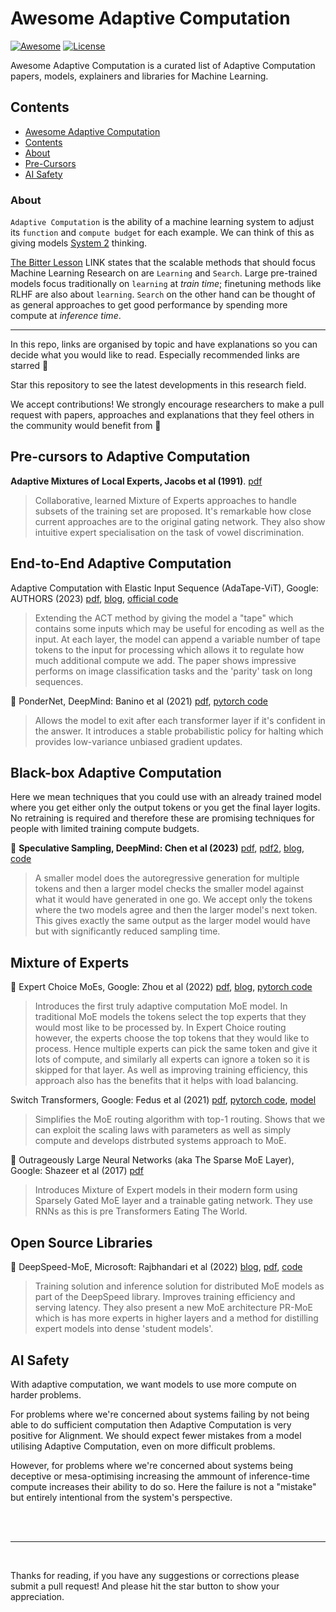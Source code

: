 # Awesome Adaptive Computation

[![Awesome](https://awesome.re/badge.svg)](https://awesome.re)
[![License](https://img.shields.io/badge/License-Apache_2.0-blue.svg)](https://opensource.org/licenses/Apache-2.0)

Awesome Adaptive Computation is a curated list of Adaptive Computation papers, models, explainers and libraries for Machine Learning.

## Contents

- [Awesome Adaptive Computation](#awesome-adaptive-computation)
- [Contents](#contents)
- [About](#about)
- [Pre-Cursors](#pre-cursors-to-adaptive-computation)
  <!-- - [Algorithm](#algorithm) -->
  <!-- - [System](#system)
  - [Application](#application) -->
  <!-- - [Open-Source System](#open-source-system) -->
- [AI Safety](#ai-safety)

### About

`Adaptive Computation` is the ability of a machine learning system to adjust its `function` and `compute budget` for each example. We can think of this as giving models [System 2](https://en.wikipedia.org/wiki/Thinking,_Fast_and_Slow) thinking.

[The Bitter Lesson](http://www.incompleteideas.net/IncIdeas/BitterLesson.html) LINK states that the scalable methods that should focus Machine Learning Research on are `Learning` and `Search`. Large pre-trained models focus traditionally on `learning` at _train time_; finetuning methods like RLHF are also about `learning`. `Search` on the other hand can be thought of as general approaches to get good performance by spending more compute at _inference time_.

---

In this repo, links are organised by topic and have explanations so you can decide what you would like to read. Especially recommended links are starred 🌟

Star this repository to see the latest developments in this research field.

We accept contributions! We strongly encourage researchers to make a pull request with papers, approaches and explanations that they feel others in the community would benefit from 🤗

<!-- Ordered by topic, then date published -->

## Pre-cursors to Adaptive Computation

**Adaptive Mixtures of Local Experts, Jacobs et al (1991)**. [pdf](https://www.cs.toronto.edu/~hinton/absps/jjnh91.pdf)

> Collaborative, learned Mixture of Experts approaches to handle subsets of the training set are proposed.
> It's remarkable how close current approaches are to the original gating network.
> They also show intuitive expert specialisation on the task of vowel discrimination.

## End-to-End Adaptive Computation

Adaptive Computation with Elastic Input Sequence (AdaTape-ViT), Google: AUTHORS (2023) [pdf](https://arxiv.org/pdf/2301.13195.pdf), [blog](https://ai.googleblog.com/2023/08/adatape-foundation-model-with-adaptive.html), [official code](https://github.com/google-research/scenic/blob/main/scenic/projects/adatape/adatape_vit/adatape_vit.py)

> Extending the ACT method by giving the model a "tape" which contains some inputs which may be useful for encoding as well as the input.
> At each layer, the model can append a variable number of tape tokens to the input for processing which allows it to regulate how much additional compute we add.
> The paper shows impressive performs on image classification tasks and the 'parity' task on long sequences.

🌟 PonderNet, DeepMind: Banino et al (2021) [pdf](https://arxiv.org/pdf/2107.05407.pdf), [pytorch code](https://github.com/koayon/ml-replications/tree/main/ponder)

> Allows the model to exit after each transformer layer if it's confident in the answer.
> It introduces a stable probabilistic policy for halting which provides low-variance unbiased gradient updates.

## Black-box Adaptive Computation

Here we mean techniques that you could use with an already trained model where you get either only the output tokens or you get the final layer logits. No retraining is required and therefore these are promising techniques for people with limited training compute budgets.

🌟 **Speculative Sampling, DeepMind: Chen et al (2023)** [pdf](https://arxiv.org/pdf/2302.01318.pdf), [pdf2](https://arxiv.org/pdf/2211.17192.pdf), [blog](https://jaykmody.com/blog/speculative-sampling/), [code](https://github.com/jaymody/speculative-sampling)

> A smaller model does the autoregressive generation for multiple tokens and then a larger model checks the smaller model against what it would have generated in one go. We accept only the tokens where the two models agree and then the larger model's next token.
> This gives exactly the same output as the larger model would have but with significantly reduced sampling time.

## Mixture of Experts

🌟 Expert Choice MoEs, Google: Zhou et al (2022) [pdf](https://arxiv.org/pdf/2202.09368.pdf), [blog](https://ai.googleblog.com/2022/11/mixture-of-experts-with-expert-choice.html), [pytorch code](https://github.com/koayon/ml-replications/blob/main/mixture_of_experts/expert_choice_layer.py)

> Introduces the first truly adaptive computation MoE model.
> In traditional MoE models the tokens select the top experts that they would most like to be processed by. In Expert Choice routing however, the experts choose the top tokens that they would like to process. Hence multiple experts can pick the same token and give it lots of compute, and similarly all experts can ignore a token so it is skipped for that layer.
> As well as improving training efficiency, this approach also has the benefits that it helps with load balancing.

Switch Transformers, Google: Fedus et al (2021) [pdf](https://arxiv.org/pdf/2101.03961.pdf), [pytorch code](https://nn.labml.ai/transformers/switch/index.html), [model](https://huggingface.co/docs/transformers/model_doc/switch_transformers)

> Simplifies the MoE routing algorithm with top-1 routing. Shows that we can exploit the scaling laws with parameters as well as simply compute and develops distrbuted systems approach to MoE.

🌟 Outrageously Large Neural Networks (aka The Sparse MoE Layer), Google: Shazeer et al (2017) [pdf](https://arxiv.org/pdf/1701.06538.pdf)

> Introduces Mixture of Expert models in their modern form using Sparsely Gated MoE layer and a trainable gating network.
> They use RNNs as this is pre Transformers Eating The World.

## Open Source Libraries

🌟 DeepSpeed-MoE, Microsoft: Rajbhandari et al (2022) [blog](https://www.microsoft.com/en-us/research/blog/deepspeed-advancing-moe-inference-and-training-to-power-next-generation-ai-scale/), [pdf](https://arxiv.org/pdf/2201.05596.pdf), [code](https://github.com/microsoft/DeepSpeed/tree/master/deepspeed/moe)

> Training solution and inference solution for distributed MoE models as part of the DeepSpeed library. Improves training efficiency and serving latency.
> They also present a new MoE architecture PR-MoE which is has more experts in higher layers and a method for distilling expert models into dense 'student models'.

<!-- Chain of Thought

Beam Search -->

<!--

## Survey Papers

## Tools & Agents
One way of varying compute is on some tokens calling out to an external API to complete the token.

## Games

-->

<!-- ## Approaches We're Excited To See Explored More -->

## AI Safety

With adaptive computation, we want models to use more compute on harder problems.

For problems where we're concerned about systems failing by not being able to do sufficient computation then Adaptive Computation is very positive for Alignment. We should expect fewer mistakes from a model utilising Adaptive Computation, even on more difficult problems.

However, for problems where we're concerned about systems being deceptive or mesa-optimising increasing the ammount of inference-time compute increases their ability to do so. Here the failure is not a "mistake" but entirely intentional from the system's perspective.

<br>
<br>

---

<br>

Thanks for reading, if you have any suggestions or corrections please submit a pull request!
And please hit the star button to show your appreciation.

<!-- Soon:

MoE

**Designing Effective Sparse Expert Models, Google: Zoph et al (arXiv 2022)**. [pdf]

---
End to End

Universal Transformer, AUTHORS (2018) -
> Extends the idea of ACT to Transformers by using the number of Transformer Layers as the unit of variable compute. Followed up by PonderNet which refines the idea with a system that works better.

SkipNet: Dynamic Routing in CNNs, Wang et al (2017) [pdf](https://arxiv.org/pdf/1711.09485)

Spatially Adaptive Computation Time for Residual Networks ???

🌟 Adaptive Computation Time (ACT) for RNNs, Graves (2016)

Conditional Computation: Programmable Modulation of Deep Networks, Bengio et al. (2013)

The Early Exit Dilemma in Neural Network Training

-----
Review

A Review of Sparse Expert Models, Fedus et al (2022) [pdf], [video at Stanford], [podcast]

---
Tools

Toolformer

GPT-4 Plugins, OpenAI (2023) [blog], [demo]

---
Games

🌟 Cicero, Meta: AUTHORS (2019) [pdf]

AlphaGo [pdf], [film]

---

🌟 FrugalGPT

Tree of Thought

Asking follow ups? (Ofir Press?)

Debate

---
## Benchmarks

Parity

Complex logic questions

ContextQA location dataset

ARB (DuckAI benchmark)

Citation

-->
